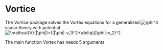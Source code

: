 # Vortice
The Vortice package solves the Vortex equations for a generalized ![\phi^4](https://render.githubusercontent.com/render/math?math=%5Cphi%5E4)scalar theory with potential ![\mathcal{V}(|\phi|)=((|\phi|-v_1)^2+\delta)(|\phi|-v_2)^2](https://render.githubusercontent.com/render/math?math=%5Cmathcal%7BV%7D(%7C%5Cphi%7C)%3D((%7C%5Cphi%7C-v_1)%5E2%2B%5Cdelta)(%7C%5Cphi%7C-v_2)%5E2)

The main function Vortex has needs 5 arguments 

